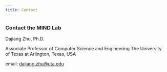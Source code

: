 ```yaml
---
title: Contact
---
```



### Contact the MIND Lab

Dajiang Zhu, Ph.D. 

Associate Professor of Computer Science and Engineering
The University of Texas at Arlington, Texas, USA

email: dajiang.zhu@uta.edu


